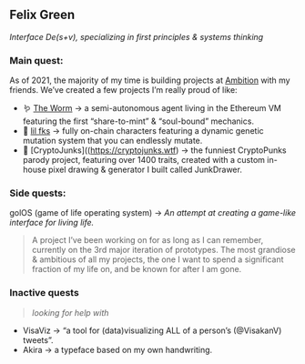 ## Felix Green
_Interface De(s+v), specializing in first principles & systems thinking_

### Main quest:

As of 2021, the majority of my time is building projects at [Ambition](https://ambition.wtf) with my friends. We’ve created a few projects I’m really proud of like:
- 🪱 [The Worm](https://theworm.wtf) → a semi-autonomous agent living in the Ethereum VM featuring the first “share-to-mint” & “soul-bound” mechanics.
- 🖕 [lil fks](https://lilfks.wtf) → fully on-chain characters featuring a dynamic genetic mutation system that you can endlessly mutate.
- 🍆 [CryptoJunks]((https://cryptojunks.wtf) → the funniest CryptoPunks parody project, featuring over 1400 traits, created with a custom in-house pixel drawing & generator I built called JunkDrawer.

### Side quests:

golOS (game of life operating system) → _An attempt at creating a game-like interface for living life._
> A project I’ve been working on for as long as I can remember, currently on the 3rd major iteration of prototypes. The most grandiose & ambitious of all my projects, the one I want to spend a significant fraction of my life on, and be known for after I am gone.

### Inactive quests
> _looking for help with_

- VisaViz → “a tool for (data)visualizing ALL of a person’s (@VisakanV) tweets”.
- Akira → a typeface based on my own handwriting.
